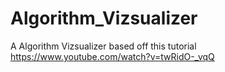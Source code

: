 # Algorithm_Vizsualizer
 A Algorithm Vizsualizer based off this tutorial https://www.youtube.com/watch?v=twRidO-_vqQ
